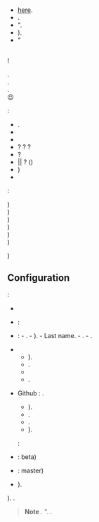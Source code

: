 # 

## 

-  [here](https://www.jeedom.com/site/fr/dev.html).
- .
- ".
- ).
- "

## 

 !

.  
.  
.  
 :wink:  

 :

- .
- 
- 
-  ?  ?  ?
-  ?
-  ||  ? ()
- )
- 


 :

)  
)  
)  
)  
)  
)  
  
)  

## Configuration

 :

- 
-  :
  -  :
    - .
    - ).
    - Last name.
    - .
    - .
  - 
    - ).
    - .
    - 
    - .
  - Github : .
    - ).
    - .
    - .
    - ).

    :

   - : beta)
   - : master)
   - ).

   ). .
   
   
   > **Note**
   > .
   > ".  . 
